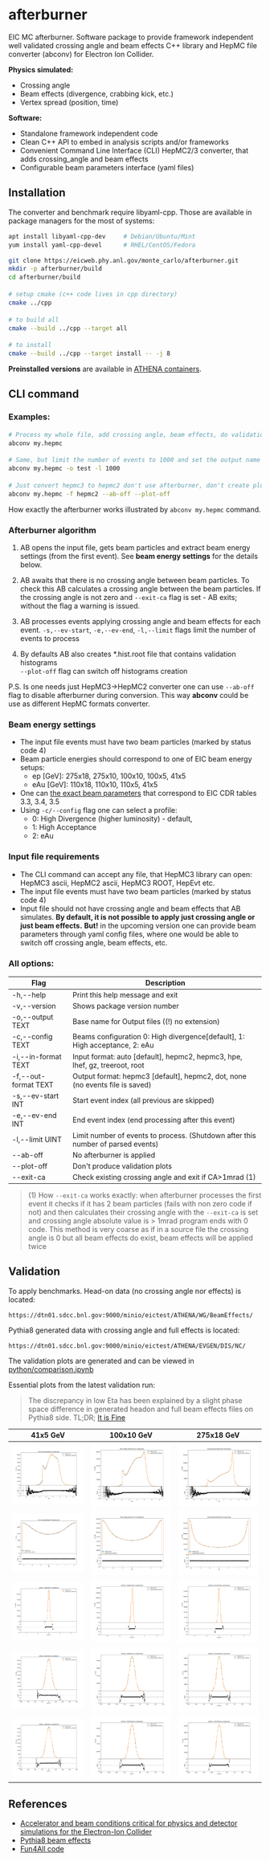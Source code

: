 # afterburner

EIC MC afterburner. Software package to provide framework independent
well validated crossing angle and beam effects C++ library and HepMC file converter (abconv) 
for Electron Ion Collider. 

**Physics simulated:**
- Crossing angle
- Beam effects (divergence, crabbing kick, etc.)
- Vertex spread (position, time)


**Software:**
- Standalone framework independent code
- Clean C++ API to embed in analysis scripts and/or frameworks
- Convenient Command Line Interface (CLI) HepMC2/3 converter, that adds crossing_angle and beam effects
- Configurable beam parameters interface (yaml files)


## Installation

The converter and benchmark require libyaml-cpp. Those are available in package managers for the most of systems:

```bash 
apt install libyaml-cpp-dev     # Debian/Ubuntu/Mint
yum install yaml-cpp-devel      # RHEL/CentOS/Fedora
```


```bash
git clone https://eicweb.phy.anl.gov/monte_carlo/afterburner.git
mkdir -p afterburner/build
cd afterburner/build

# setup cmake (c++ code lives in cpp directory) 
cmake ../cpp

# to build all
cmake --build ../cpp --target all

# to install
cmake --build ../cpp --target install -- -j 8
```

**Preinstalled versions** are available in [ATHENA containers](https://doc.athena-eic.org/en/latest/overview/containers.html). 


## CLI command

### Examples:

```bash
# Process my whole file, add crossing angle, beam effects, do validation plots
abconv my.hepmc

# Same, but limit the number of events to 1000 and set the output name as 'test'
abconv my.hepmc -o test -l 1000

# Just convert hepmc3 to hepmc2 don't use afterburner, don't create plots
abconv my.hepmc -f hepmc2 --ab-off --plot-off 
```

How exactly the afterburner works illustrated by `abconv my.hepmc` command. 


### Afterburner algorithm

1. AB opens the input file, gets beam particles and extract beam energy settings (from the first event). 
   See **beam energy settings** for the details below.

2. AB awaits that there is no crossing angle between beam particles. To check this 
   AB calculates a crossing angle between the beam particles. If the crossing angle is not zero
   and `--exit-ca` flag is set - AB exits; without the flag a warning is issued.

3. AB processes events applying crossing angle and beam effects for each event. 
   `-s,--ev-start`, `-e,--ev-end`, `-l,--limit` flags limit the number of events to process

4. By defaults AB also creates *.hist.root file that contains validation histograms  
   `--plot-off` flag can switch off histograms creation


P.S. Is one needs just HepMC3->HepMC2 converter one can use `--ab-off` flag to disable 
afterburner during conversion. This way **abconv** could be use as different HepMC formats
converter.


### Beam energy settings

- The input file events must have two beam particles (marked by status code 4)
- Beam particle energies should correspond to one of EIC beam energy setups:
  - ep \[GeV\]: 275x18, 275x10, 100x10, 100x5, 41x5
  - eAu \[GeV\]: 110x18, 110x10, 110x5, 41x5
- One can [the exact beam parameters](https://eicweb.phy.anl.gov/monte_carlo/afterburner/-/blob/main/cpp/afterburner/EicConfigurator.cc)
  that correspond to EIC CDR tables 3.3, 3.4, 3.5
- Using `-c/--config` flag one can select a profile:
  - 0: High Divergence (higher luminosity) - default,
  - 1: High Acceptance
  - 2: eAu

### Input file requirements

- The CLI command can accept any file, that HepMC3 library can open:
  HepMC3 ascii, HepMC2 ascii, HepMC3 ROOT, HepEvt etc. 
- The input file events must have two beam particles (marked by status code 4)
- Input file should not have crossing angle and beam effects that AB simulates.
  **By default, it is not possible to apply just crossing angle or just beam effects.**
  **But!** in the upcoming version one can provide beam parameters through yaml config files,
  where one would be able to switch off crossing angle, beam effects, etc. 


### All options:

| Flag                 | Description                               |
|----------------------|-------------------------------------------|
| -h,--help            | Print this help message and exit|
| -v,--version         | Shows package version number |
| -o,--output TEXT     | Base name for Output files ((!) no extension)|
| -c,--config TEXT     | Beams configuration 0: High divergence\[default\], 1: High acceptance, 2: eAu|
| -i,--in-format TEXT  | Input format: auto \[default\], hepmc2, hepmc3, hpe, lhef, gz, treeroot, root|
| -f,--out-format TEXT | Output format: hepmc3 \[default\], hepmc2, dot, none (no events file is saved)|
| -s,--ev-start INT    | Start event index (all previous are skipped)|
| -e,--ev-end INT      | End event index (end processing after this event)|
| -l,--limit UINT      | Limit number of events to process. (Shutdown after this number of parsed events)|
| --ab-off             | No afterburner is applied|
| --plot-off           | Don't produce validation plots|
| --exit-ca            | Check existing crossing angle and exit if CA>1mrad (1) |


> (1) How `--exit-ca` works exactly: when afterburner processes the first event it checks if 
> it has 2 beam particles (fails with non zero code if not) and then calculates their crossing angle
> with the `--exit-ca` is set and crossing angle absolute value is > 1mrad program ends with 0 code.
> This method is very coarse as if in a source file the crossing angle is 0 but all beam effects do exist,
> beam effects will be applied twice

## Validation

To apply benchmarks. Head-on data (no crossing angle nor effects) is located:

```
https://dtn01.sdcc.bnl.gov:9000/minio/eictest/ATHENA/WG/BeamEffects/
```

Pythia8 generated data with crossing angle and full effects is located:

```
https://dtn01.sdcc.bnl.gov:9000/minio/eictest/ATHENA/EVGEN/DIS/NC/
```

The validation plots are generated and can be viewed in [python/comparison.ipynb](python/comparison.ipynb)

Essential plots from the latest validation run: 

> The discrepancy in low Eta has been explained by a slight phase space difference
> in generated headon and full beam effects files on Pythia8 side. 
> TL;DR; [It is Fine](https://cdn.vox-cdn.com/thumbor/qQPUPBlaiVYrsXg5QM1QQYVgH34=/0x0:900x500/1400x1400/filters:focal(378x178:522x322):format(jpeg)/cdn.vox-cdn.com/uploads/chorus_image/image/49493993/this-is-fine.0.jpg)

<table>
  <thead>
    <tr>
      <th>41x5 GeV</th>
      <th>100x10 GeV</th>
      <th>275x18 GeV</th>
    </tr>
  </thead>
  <tr>
    <td><img src="python/pics/41x5_eta_comparison.png" alt="Eta comparison"/></td>
    <td><img src="python/pics/100x10_eta_comparison.png" alt="Eta comparison"/></td>
    <td><img src='python/pics/275x18_eta_comparison.png' alt="Eta comparison"/></td>
  </tr>
  <tr>
    <td><img src="python/pics/41x5_phi_comparison.png" alt="Phi comparison"/></td>
    <td><img src="python/pics/100x10_phi_comparison.png" alt="Phi comparison"/></td>
    <td><img src='python/pics/275x18_phi_comparison.png' alt="Phi comparison"/></td>
  </tr>
  <tr>
    <td><img src="python/pics/41x5_vtx_x_comparison.png"   alt="Vertex X comparison"/></td>
    <td><img src="python/pics/100x10_vtx_x_comparison.png" alt="Vertex X comparison"/></td>
    <td><img src='python/pics/275x18_vtx_x_comparison.png' alt="Vertex X comparison"/></td>
  </tr>
  <tr>
    <td><img src="python/pics/41x5_vtx_z_comparison.png" alt="Vertex Z comparison"/></td>
    <td><img src="python/pics/100x10_vtx_z_comparison.png" alt="Vertex Z comparison"/></td>
    <td><img src='python/pics/275x18_vtx_z_comparison.png' alt="Vertex Z comparison"/></td>
  </tr>
<tr>
    <td><img src="python/pics/41x5_vtx_t_comparison.png"   alt="Vertex T comparison"/></td>
    <td><img src="python/pics/100x10_vtx_t_comparison.png" alt="Vertex T comparison"/></td>
    <td><img src='python/pics/275x18_vtx_t_comparison.png' alt="Vertex T comparison"/></td>
  </tr>
</table>

## References

- [Accelerator and beam conditions critical for physics and detector simulations for the Electron-Ion Collider](https://github.com/eic/documents/blob/master/reports/general/Note-Simulations-BeamEffects.pdf)
- [Pythia8 beam effects](https://github.com/bspage912/eicSimuBeamEffects/blob/headonTestJin/Pythia8/PythiaBeamShape.cxx)
- [Fun4All code](https://github.com/sPHENIX-Collaboration/coresoftware/pull/1251)
